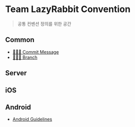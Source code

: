 # Team LazyRabbit Convention
> 공통 컨벤션 정의를 위한 공간

## Common
- [👨🏻‍💻 Commit Message](common/commit.md)
- [👨🏻‍💻 Branch](common/branch.md)

## Server
## iOS
## Android
- [Android Guidelines](android_guidelines.md)
